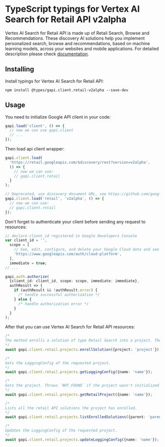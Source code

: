 # TypeScript typings for Vertex AI Search for Retail API v2alpha

Vertex AI Search for Retail API is made up of Retail Search, Browse and Recommendations. These discovery AI solutions help you implement personalized search, browse and recommendations, based on machine learning models, across your websites and mobile applications.
For detailed description please check [documentation](https://cloud.google.com/recommendations).

## Installing

Install typings for Vertex AI Search for Retail API:

```
npm install @types/gapi.client.retail-v2alpha --save-dev
```

## Usage

You need to initialize Google API client in your code:

```typescript
gapi.load('client', () => {
  // now we can use gapi.client
  // ...
});
```

Then load api client wrapper:

```typescript
gapi.client.load(
  'https://retail.googleapis.com/$discovery/rest?version=v2alpha',
  () => {
    // now we can use:
    // gapi.client.retail
  }
);
```

```typescript
// Deprecated, use discovery document URL, see https://github.com/google/google-api-javascript-client/blob/master/docs/reference.md#----gapiclientloadname----version----callback--
gapi.client.load('retail', 'v2alpha', () => {
  // now we can use:
  // gapi.client.retail
});
```

Don't forget to authenticate your client before sending any request to resources:

```typescript
// declare client_id registered in Google Developers Console
var client_id = '',
  scope = [
    // See, edit, configure, and delete your Google Cloud data and see the email address for your Google Account.
    'https://www.googleapis.com/auth/cloud-platform',
  ],
  immediate = true;
// ...

gapi.auth.authorize(
  {client_id: client_id, scope: scope, immediate: immediate},
  authResult => {
    if (authResult && !authResult.error) {
      /* handle successful authorization */
    } else {
      /* handle authorization error */
    }
  }
);
```

After that you can use Vertex AI Search for Retail API resources: <!-- TODO: make this work for multiple namespaces -->

```typescript
/*
The method enrolls a solution of type Retail Search into a project. The Recommendations AI solution type is enrolled by default when your project enables Retail API, so you don't need to call the enrollSolution method for recommendations.
*/
await gapi.client.retail.projects.enrollSolution({project: 'project'});

/*
Gets the LoggingConfig of the requested project.
*/
await gapi.client.retail.projects.getLoggingConfig({name: 'name'});

/*
Gets the project. Throws `NOT_FOUND` if the project wasn't initialized for the Retail API service.
*/
await gapi.client.retail.projects.getRetailProject({name: 'name'});

/*
Lists all the retail API solutions the project has enrolled.
*/
await gapi.client.retail.projects.listEnrolledSolutions({parent: 'parent'});

/*
Updates the LoggingConfig of the requested project.
*/
await gapi.client.retail.projects.updateLoggingConfig({name: 'name'});
```
